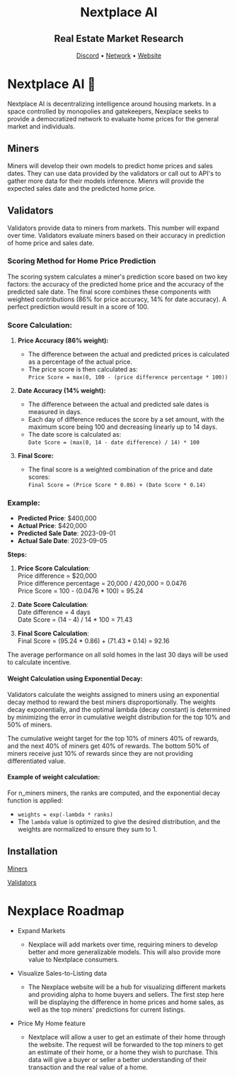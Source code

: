 <div align="center">

# **Nextplace AI** <!-- omit in toc -->

## Real Estate Market Research <!-- omit in toc -->

[Discord](https://discord.gg/bittensor) • [Network](https://taostats.io/) • [Website](https://nextplace.ai/)
</div>

# Nextplace AI 🏡

Nextplace AI is decentralizing intelligence around housing markets. In a space controlled by monopolies and gatekeepers, Nexplace seeks to provide a democratized network to evaluate home prices for the general market and individuals.

## Miners

Miners will develop their own models to predict home prices and sales dates. They can use data provided by the validators or call out to API's to gather more data for their models inference. Mienrs will provide the expected sales date and the predicted home price.

## Validators

Validators provide data to miners from <INSERT NUMBER OF MARKETS> markets. This number will expand over time. Validators evaluate miners based on their accuracy in prediction of home price and sales date.

### Scoring Method for Home Price Prediction

The scoring system calculates a miner's prediction score based on two key factors: the accuracy of the predicted home price and the accuracy of the predicted sale date. The final score combines these components with weighted contributions (86% for price accuracy, 14% for date accuracy). A perfect prediction would result in a score of 100.

### Score Calculation:

1. **Price Accuracy (86% weight):**
   - The difference between the actual and predicted prices is calculated as a percentage of the actual price.
   - The price score is then calculated as:  
     `Price Score = max(0, 100 - (price difference percentage * 100))`

2. **Date Accuracy (14% weight):**
   - The difference between the actual and predicted sale dates is measured in days.
   - Each day of difference reduces the score by a set amount, with the maximum score being 100 and decreasing linearly up to 14 days.
   - The date score is calculated as:  
     `Date Score = (max(0, 14 - date difference) / 14) * 100`

3. **Final Score:**
   - The final score is a weighted combination of the price and date scores:  
     `Final Score = (Price Score * 0.86) + (Date Score * 0.14)`

### Example:
- **Predicted Price**: \$400,000
- **Actual Price**: \$420,000
- **Predicted Sale Date**: 2023-09-01
- **Actual Sale Date**: 2023-09-05

**Steps:**

1. **Price Score Calculation**:  
   Price difference = \$20,000  
   Price difference percentage = 20,000 / 420,000 = 0.0476  
   Price Score = 100 - (0.0476 * 100) = 95.24

2. **Date Score Calculation**:  
   Date difference = 4 days  
   Date Score = (14 - 4) / 14 * 100 = 71.43

3. **Final Score Calculation**:  
   Final Score = (95.24 * 0.86) + (71.43 * 0.14) = 92.16

The average performance on all sold homes in the last 30 days will be used to calculate incentive.

#### Weight Calculation using Exponential Decay:

Validators calculate the weights assigned to miners using an exponential decay method to reward the best miners disproportionally. The weights decay exponentially, and the optimal lambda (decay constant) is determined by minimizing the error in cumulative weight distribution for the top 10% and 50% of miners.

The cumulative weight target for the top 10% of miners 40% of rewards, and the next 40% of miners get 40% of rewards. The bottom 50% of miners receive just 10% of rewards since they are not providing differentiated value.

#### Example of weight calculation:

For n_miners miners, the ranks are computed, and the exponential decay function is applied:

- `weights = exp(-lambda * ranks)`
- The `lambda` value is optimized to give the desired distribution, and the weights are normalized to ensure they sum to 1.

## Installation 

[Miners](nextplace/miner/README.md)

[Validators](nextplace/validator/README.md)

# Nexplace Roadmap

- Expand Markets
  - Nexplace will add markets over time, requiring miners to develop better and more generalizable models. This will also provide more value to Nextplace consumers.

- Visualize Sales-to-Listing data
  - The Nexplace website will be a hub for visualizing different markets and providing alpha to home buyers and sellers. The first step here will be displaying the difference in home prices and home sales, as well as the top miners' predictions for current listings.

- Price My Home feature
  - Nextplace will allow a user to get an estimate of their home through the website. The request will be forwarded to the top miners to get an estimate of their home, or a home they wish to purchase. This data will give a buyer or seller a better understanding of their transaction and the real value of a home.